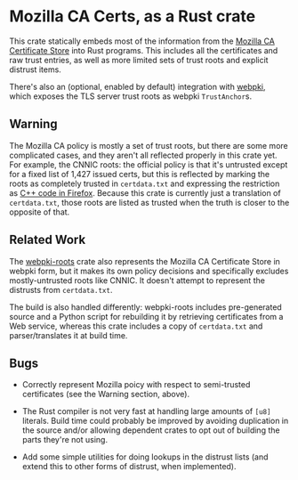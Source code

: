 # Mozilla CA Certs, as a Rust crate

This crate statically embeds most of the information from the
[Mozilla CA Certificate Store][castore] into Rust programs.  This
includes all the certificates and raw trust entries, as well as more
limited sets of trust roots and explicit distrust items.

There's also an (optional, enabled by default) integration with
[webpki][webpki], which exposes the TLS server trust roots as webpki
`TrustAnchor`s.

[castore]: https://www.mozilla.org/en-US/about/governance/policies/security-group/certs/
[webpki]: https://briansmith.org/rustdoc/webpki/

## **Warning**

The Mozilla CA policy is mostly a set of trust roots, but there are
some more complicated cases, and they aren't all reflected properly in
this crate yet.  For example, the CNNIC roots: the official policy is
that it's untrusted except for a fixed list of 1,427 issued certs, but
this is reflected by marking the roots as completely trusted in
`certdata.txt` and expressing the restriction as
[C++ code in Firefox][cnnic-check].  Because this crate is currently
just a translation of `certdata.txt`, those roots are listed as
trusted when the truth is closer to the opposite of that.

[cnnic-check]: http://searchfox.org/mozilla-central/rev/cd1be634c9309c7fc99a3fde67dd44d343875f60/security/certverifier/NSSCertDBTrustDomain.cpp#753

## Related Work

The [webpki-roots][] crate also represents the Mozilla CA Certificate
Store in webpki form, but it makes its own policy decisions and
specifically excludes mostly-untrusted roots like CNNIC.  It doesn't
attempt to represent the distrusts from `certdata.txt`.

The build is also handled differently: webpki-roots includes
pre-generated source and a Python script for rebuilding it by
retrieving certificates from a Web service, whereas this crate
includes a copy of `certdata.txt` and parser/translates it at build time.

[webpki-roots]: https://github.com/ctz/webpki-roots

## Bugs

* Correctly represent Mozilla poicy with respect to semi-trusted
  certificates (see the Warning section, above).

* The Rust compiler is not very fast at handling large amounts of
  `[u8]` literals.  Build time could probably be improved by avoiding
  duplication in the source and/or allowing dependent crates to opt
  out of building the parts they're not using.

* Add some simple utilities for doing lookups in the distrust lists
  (and extend this to other forms of distrust, when implemented).
